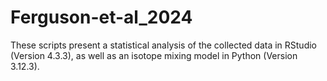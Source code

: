 # Ferguson-et-al_2024
These scripts present a statistical analysis of the collected data in RStudio (Version 4.3.3), as well as an isotope mixing model in Python (Version 3.12.3).

